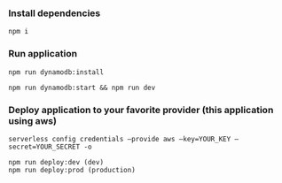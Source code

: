 ### Install dependencies
```
npm i
```

### Run application
```
npm run dynamodb:install

npm run dynamodb:start && npm run dev
```

### Deploy application to your favorite provider (this application using aws)
```
serverless config credentials —provide aws —key=YOUR_KEY —secret=YOUR_SECRET -o 

npm run deploy:dev (dev)
npm run deploy:prod (production)
```